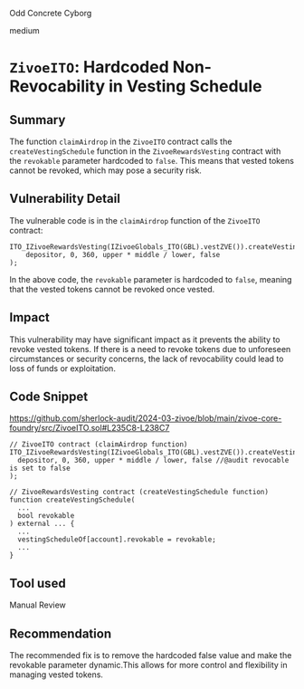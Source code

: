 Odd Concrete Cyborg

medium

# `ZivoeITO`: Hardcoded Non-Revocability in Vesting Schedule

## Summary
The function `claimAirdrop` in the `ZivoeITO` contract calls the `createVestingSchedule` function in the `ZivoeRewardsVesting` contract with the `revokable` parameter hardcoded to `false`. This means that vested tokens cannot be revoked, which may pose a security risk.

## Vulnerability Detail
The vulnerable code is in the `claimAirdrop` function of the `ZivoeITO` contract:
```solidity
ITO_IZivoeRewardsVesting(IZivoeGlobals_ITO(GBL).vestZVE()).createVestingSchedule(
    depositor, 0, 360, upper * middle / lower, false
);
```
In the above code, the `revokable` parameter is hardcoded to `false`, meaning that the vested tokens cannot be revoked once vested.

## Impact
This vulnerability may have significant impact as it prevents the ability to revoke vested tokens. If there is a need to revoke tokens due to unforeseen circumstances or security concerns, the lack of revocability could lead to loss of funds or exploitation.
## Code Snippet

https://github.com/sherlock-audit/2024-03-zivoe/blob/main/zivoe-core-foundry/src/ZivoeITO.sol#L235C8-L238C7


```solidity
// ZivoeITO contract (claimAirdrop function)
ITO_IZivoeRewardsVesting(IZivoeGlobals_ITO(GBL).vestZVE()).createVestingSchedule(
  depositor, 0, 360, upper * middle / lower, false //@audit revocable is set to false
);

// ZivoeRewardsVesting contract (createVestingSchedule function)
function createVestingSchedule(
  ...
  bool revokable
) external ... {
  ...
  vestingScheduleOf[account].revokable = revokable;
  ...
}
```
## Tool used

Manual Review

## Recommendation
The recommended fix is to remove the hardcoded false value and make the revokable parameter dynamic.This allows for more control and flexibility in managing vested tokens. 
